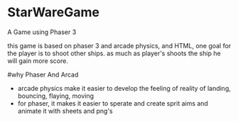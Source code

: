 # StarWareGame
A Game using Phaser 3 


  this game is based on phaser 3 and arcade physics, and HTML,
  one goal for the player is to shoot other ships. as much as player's  shoots  the ship he will gain more score.
  
 #why Phaser And Arcad 
  - arcade physics make it easier to develop the feeling of reality of landing, bouncing, flaying, moving 
  - for phaser, it makes it easier to sperate and create sprit aims and animate it with sheets and png's 
  
  
